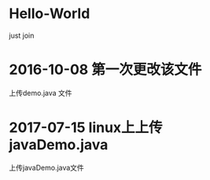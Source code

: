 # Hello-World
just join

# 2016-10-08 第一次更改该文件

  上传demo.java 文件

# 2017-07-15 linux上上传javaDemo.java

  上传javaDemo.java文件
